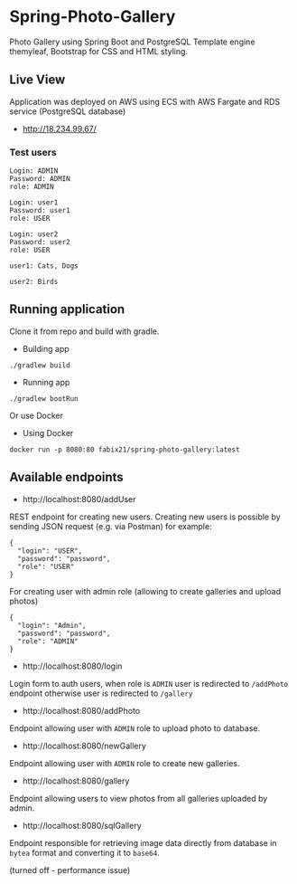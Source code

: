 # Spring-Photo-Gallery
Photo Gallery using Spring Boot and PostgreSQL
Template engine themyleaf, Bootstrap for CSS and HTML styling.

## Live View

Application was deployed on AWS using ECS with AWS Fargate and RDS service (PostgreSQL database)

* http://18.234.99.67/

### Test users
```
Login: ADMIN
Password: ADMIN
role: ADMIN

Login: user1
Password: user1
role: USER

Login: user2
Password: user2
role: USER
```
```
user1: Cats, Dogs

user2: Birds
```
## Running application

Clone it from repo and build with gradle.
* Building app
```
./gradlew build
```
* Running app
```
./gradlew bootRun
```
Or use Docker
* Using Docker

```
docker run -p 8080:80 fabix21/spring-photo-gallery:latest
```

## Available endpoints
* http://localhost:8080/addUser

REST endpoint for creating new users.
Creating new users is possible by sending JSON request (e.g. via Postman)
for example:
```
{
  "login": "USER",
  "password": "password",
  "role": "USER"
}

```
For creating user with admin role (allowing to create galleries and upload photos)
```
{
  "login": "Admin",
  "password": "password",
  "role": "ADMIN"
}
```

* http://localhost:8080/login

Login form to auth users, when role is `ADMIN` user is redirected to `/addPhoto` endpoint otherwise user is redirected to `/gallery`

* http://localhost:8080/addPhoto

Endpoint allowing user with `ADMIN` role to upload photo to database.

* http://localhost:8080/newGallery

Endpoint allowing user with `ADMIN` role to create new galleries.

* http://localhost:8080/gallery

Endpoint allowing users to view photos from all galleries uploaded by admin.

* http://localhost:8080/sqlGallery

Endpoint responsible for retrieving image data directly from database in `bytea` format and converting it to `base64`.

(turned off - performance issue)
